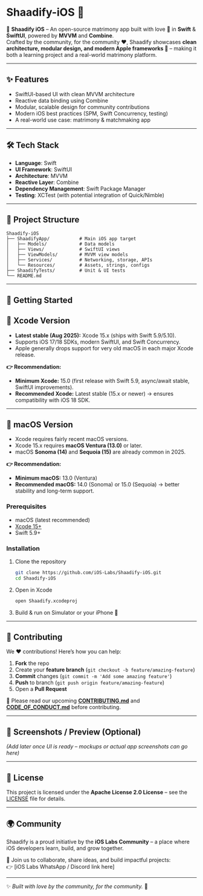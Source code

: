 # Shaadify-iOS 💍

📱 **Shaadify iOS** – An open-source matrimony app built with love 💖 in **Swift** & **SwiftUI**, powered by **MVVM** and **Combine**.  
Crafted by the community, for the community ❤️, Shaadify showcases **clean architecture, modular design, and modern Apple frameworks 🚀** – making it both a learning project and a real-world matrimony platform.  

---

## ✨ Features
- SwiftUI-based UI with clean MVVM architecture  
- Reactive data binding using Combine  
- Modular, scalable design for community contributions  
- Modern iOS best practices (SPM, Swift Concurrency, testing)  
- A real-world use case: matrimony & matchmaking app  

---

## 🛠 Tech Stack
- **Language**: Swift  
- **UI Framework**: SwiftUI  
- **Architecture**: MVVM  
- **Reactive Layer**: Combine  
- **Dependency Management**: Swift Package Manager  
- **Testing**: XCTest (with potential integration of Quick/Nimble)  

---

## 📂 Project Structure
```
Shaadify-iOS
├── ShaadifyApp/           # Main iOS app target
│   ├── Models/            # Data models
│   ├── Views/             # SwiftUI views
│   ├── ViewModels/        # MVVM view models
│   ├── Services/          # Networking, storage, APIs
│   └── Resources/         # Assets, strings, configs
├── ShaadifyTests/         # Unit & UI tests
└── README.md
```

---

## 🚀 Getting Started

## 🔹 Xcode Version

- **Latest stable (Aug 2025):** Xcode 15.x (ships with Swift 5.9/5.10).  
- Supports iOS 17/18 SDKs, modern SwiftUI, and Swift Concurrency.  
- Apple generally drops support for very old macOS in each major Xcode release.  

**👉 Recommendation:**  
- **Minimum Xcode:** 15.0 (first release with Swift 5.9, async/await stable, SwiftUI improvements).  
- **Recommended Xcode:** Latest stable (15.x or newer) → ensures compatibility with iOS 18 SDK.  

---

## 🔹 macOS Version

- Xcode requires fairly recent macOS versions.  
- Xcode 15.x requires **macOS Ventura (13.0)** or later.  
- macOS **Sonoma (14)** and **Sequoia (15)** are already common in 2025.  

**👉 Recommendation:**  
- **Minimum macOS:** 13.0 (Ventura)  
- **Recommended macOS:** 14.0 (Sonoma) or 15.0 (Sequoia) → better stability and long-term support.  

### Prerequisites
- macOS (latest recommended)  
- [Xcode 15+](https://developer.apple.com/xcode/)  
- Swift 5.9+

### Installation
1. Clone the repository  
   ```bash
   git clone https://github.com/iOS-Labs/Shaadify-iOS.git
   cd Shaadify-iOS
   ```
2. Open in Xcode  
   ```bash
   open Shaadify.xcodeproj
   ```
3. Build & run on Simulator or your iPhone 🎉  

---

## 🤝 Contributing
We ❤️ contributions! Here’s how you can help:  

1. **Fork** the repo  
2. Create your **feature branch** (`git checkout -b feature/amazing-feature`)  
3. **Commit** changes (`git commit -m 'Add some amazing feature'`)  
4. **Push** to branch (`git push origin feature/amazing-feature`)  
5. Open a **Pull Request**  

📌 Please read our upcoming **[CONTRIBUTING.md](CONTRIBUTING.md)** and **[CODE_OF_CONDUCT.md](CODE_OF_CONDUCT.md)** before contributing.  

---

## 📸 Screenshots / Preview (Optional)
*(Add later once UI is ready – mockups or actual app screenshots can go here)*  

---

## 📜 License
This project is licensed under the **Apache License 2.0 License** – see the [LICENSE](LICENSE) file for details.  

---

## 🌍 Community
Shaadify is a proud initiative by the **iOS Labs Community** – a place where iOS developers learn, build, and grow together.  

💬 Join us to collaborate, share ideas, and build impactful projects:  
👉 [iOS Labs WhatsApp / Discord link here]  

---

✨ *Built with love by the community, for the community.* 💖  

